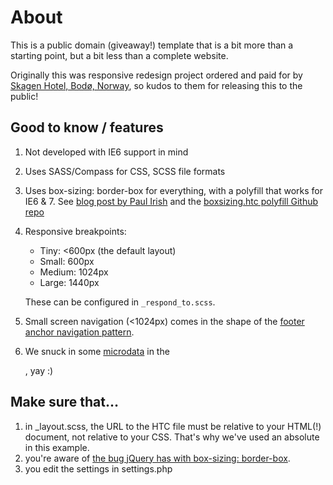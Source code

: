 # About

This is a public domain (giveaway!) template that is a bit more than a starting point, but a bit less than a complete website. 

Originally this was responsive redesign project ordered and paid for by [Skagen Hotel, Bodø, Norway](http://skagen-hotel.no), so kudos to them for releasing this to the public!

## Good to know / features

1.  Not developed with IE6 support in mind
2.  Uses SASS/Compass for CSS, SCSS file formats
3.  Uses box-sizing: border-box for everything, with a polyfill that works for IE6 & 7. See [blog post by Paul Irish](http://paulirish.com/2012/box-sizing-border-box-ftw/) and the [boxsizing.htc polyfill Github repo](https://github.com/Schepp/box-sizing-polyfill)
4.  Responsive breakpoints:
    *  Tiny: <600px (the default layout)
    *  Small: 600px
    *  Medium: 1024px
    *  Large: 1440px

    These can be configured in `_respond_to.scss`.
5.  Small screen navigation (<1024px) comes in the shape of the [footer anchor navigation pattern](http://bradfrostweb.com/blog/web/responsive-nav-patterns/#footer-anchor).
5.  We snuck in some [microdata](http://schema.org) in the <footer>, yay :)

## Make sure that…
1.  in _layout.scss, the URL to the HTC file must be relative to your HTML(!) document, not relative to your CSS. That's why we've used an absolute in this example.
2.  you're aware of [the bug jQuery has with box-sizing: border-box](http://bugs.jquery.com/ticket/11004).
3.  you edit the settings in settings.php